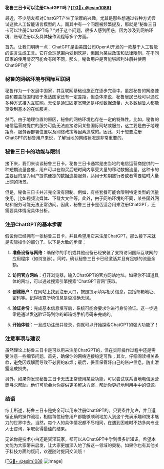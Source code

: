 **秘鲁三日卡可以注册ChatGPT吗？[[TG💪+ @esim1088](https://t.me/s/esim1088)]**

最近，不少朋友都对ChatGPT产生了浓厚的兴趣，尤其是那些想通过各种方式尝试这款人工智能语言模型的人。而其中有一个问题被频繁提及，那就是“秘鲁三日卡可以注册ChatGPT吗？”对于这个问题，很多人感到困惑，因为涉及到网络环境、账号注册以及具体操作流程等多个方面。

首先，让我们明确一点：ChatGPT是由美国公司OpenAI开发的一款基于人工智能的语言生成工具。它在全球范围内受到欢迎，但因为某些政策和法律限制，在不同国家的使用情况可能会有所不同。那么，秘鲁用户是否能够顺利注册并使用ChatGPT呢？

### 秘鲁的网络环境与国际互联网

秘鲁作为一个发展中国家，其互联网基础设施正在逐步完善中。虽然秘鲁的网络速度和覆盖范围相较于发达国家还有一定差距，但总体来说，秘鲁居民已经可以通过多种方式接入互联网。无论是通过固定宽带还是移动数据流量，大多数秘鲁人都能享受到基本的在线服务。

然而，由于地理位置的原因，秘鲁的网络环境也存在一定的特殊性。比如，秘鲁的电信运营商提供的服务可能无法直接访问某些国际网站或服务，这主要是由于地理距离、服务器部署位置以及网络政策等因素造成的。因此，对于想要注册ChatGPT的秘鲁用户来说，了解当地的网络状况是非常重要的。

### 秘鲁三日卡的功能与限制

接下来，我们来谈谈秘鲁三日卡。秘鲁三日卡通常是由当地的电信运营商提供的一种短期流量套餐，用户可以在购买后短时间内享受大量的移动数据流量。这种卡的主要目的是为用户提供便捷的数据连接服务，适用于短期旅行者或者需要临时大量上网的场景。

但是，秘鲁三日卡并非完全没有限制。例如，有些套餐可能会限制特定类型的流量使用，比如视频流媒体、下载大文件等。此外，由于网络环境的不同，某些国外网站和服务可能无法正常访问。因此，秘鲁三日卡是否适合用来注册ChatGPT，还需要具体情况具体分析。

### 注册ChatGPT的基本步骤

假设你已经拥有一张秘鲁三日卡，并且希望用它来注册ChatGPT，那么接下来就是实际操作的部分了。以下是大致的步骤：

1. **准备设备与网络**：确保你的手机或其他设备已经安装了支持访问国际互联网的应用程序（如浏览器）。同时，确认秘鲁三日卡已经激活并且有足够的流量余额。

2. **访问官方网站**：打开浏览器，输入ChatGPT的官方网站地址。如果你不知道具体的网址，可以通过搜索引擎搜索“ChatGPT官网”获取。

3. **创建账户**：在网站上找到注册入口，按照提示填写相关信息，包括邮箱地址、密码等。记得检查所填信息是否准确无误。

4. **验证身份**：完成基本信息填写后，系统可能会要求你进行身份验证。这一步通常是通过发送验证码到你的邮箱或手机号码来完成的。

5. **开始体验**：一旦成功注册并登录，你就可以开始探索ChatGPT的强大功能了！

### 注意事项与建议

虽然理论上秘鲁三日卡是可以用来注册ChatGPT的，但在实际操作过程中还是需要注意一些细节问题。首先，确保你的网络连接稳定可靠；其次，仔细阅读相关条款，避免因误解而导致不必要的麻烦；最后，妥善保管好自己的账户信息，防止泄露造成损失。

另外，如果你发现秘鲁三日卡无法正常使用某些功能，可以尝试联系当地电信运营商寻求帮助。他们可能会为你提供更多解决方案，帮助你更好地利用手中的资源。

### 结语

综上所述，秘鲁三日卡是完全可以用来注册ChatGPT的。只要条件允许，并且遵循正确的操作流程，相信每位秘鲁用户都能够顺利地加入到这个充满乐趣和技术魅力的世界中去。当然，每个人的具体情况都不尽相同，在遇到困难时不妨多向专业人士咨询，争取获得最佳的结果。

无论你是技术小白还是资深玩家，都可以从ChatGPT中学到很多新知识。希望本文能为大家带来启发，让大家更加深入地了解这一领域的奥秘。如果你也有其他关于科技方面的疑问，欢迎随时提问交流哦！

[[TG💪+ @esim1088](https://t.me/s/esim1088) ![Image](https://i.postimg.cc/4NQfJmqS/Snipaste-2025-05-13-00-14-12.png)]
